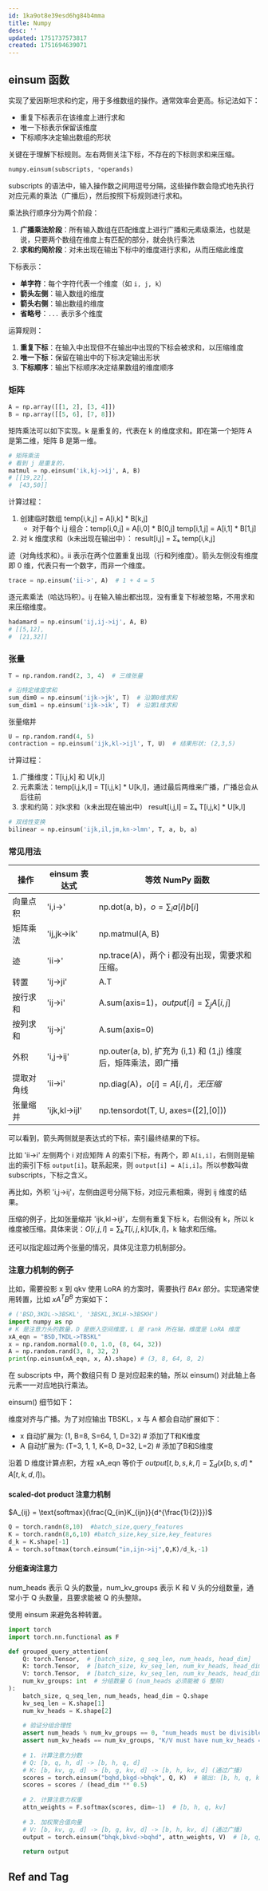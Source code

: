 ```yaml
---
id: 1ka9ot8e39esd6hg84b4mma
title: Numpy
desc: ''
updated: 1751737573817
created: 1751694639071
---
```


## einsum 函数

实现了爱因斯坦求和约定，用于多维数组的操作。通常效率会更高。标记法如下：
- 重复下标表示在该维度上进行求和
- 唯一下标表示保留该维度
- 下标顺序决定输出数组的形状

关键在于理解下标规则。左右两侧关注下标，不存在的下标则求和来压缩。

```py
numpy.einsum(subscripts, *operands)
```

subscripts 的语法中，输入操作数之间用逗号分隔，这些操作数会隐式地先执行对应元素的乘法（广播后），然后按照下标规则进行求和。

乘法执行顺序分为两个阶段：
1.  **广播乘法阶段**：所有输入数组在匹配维度上进行广播和元素级乘法，也就是说，只要两个数组在维度上有匹配的部分，就会执行乘法
2.  **求和约简阶段**：对未出现在输出下标中的维度进行求和，从而压缩此维度

下标表示：
-   **单字符**：每个字符代表一个维度（如 `i, j, k`）
-   **箭头左侧**：输入数组的维度
-   **箭头右侧**：输出数组的维度
-   **省略号**：`...` 表示多个维度

运算规则：
1.  **重复下标**：在输入中出现但不在输出中出现的下标会被求和，以压缩维度
2.  **唯一下标**：保留在输出中的下标决定输出形状
3.  **下标顺序**：输出下标顺序决定结果数组的维度顺序

### 矩阵

```py
A = np.array([[1, 2], [3, 4]])
B = np.array([[5, 6], [7, 8]])
```

矩阵乘法可以如下实现。k 是重复的，代表在 k 的维度求和。即在第一个矩阵 A 是第二维，矩阵 B 是第一维。

```py
# 矩阵乘法
# 看到 j 是重复的，
matmul = np.einsum('ik,kj->ij', A, B)
# [[19,22],
#  [43,50]]
```

计算过程：
1. 创建临时数组 temp[i,k,j] = A[i,k] * B[k,j]
   - 对于每个 i,j 组合：temp[i,0,j] = A[i,0] * B[0,j]
                temp[i,1,j] = A[i,1] * B[1,j]
2. 对 k 维度求和（k未出现在输出中）：
   result[i,j] = Σₖ temp[i,k,j]

迹（对角线求和）。ii 表示在两个位置重复出现（行和列维度）。箭头左侧没有维度即 0 维，代表只有一个数字，而非一个维度。

```py
trace = np.einsum('ii->', A)  # 1 + 4 = 5
```

逐元素乘法（哈达玛积）。ij 在输入输出都出现，没有重复下标被忽略，不用求和来压缩维度。

```py
hadamard = np.einsum('ij,ij->ij', A, B)
# [[5,12],
#  [21,32]]
```

### 张量

```py
T = np.random.rand(2, 3, 4)  # 三维张量

# 沿特定维度求和
sum_dim0 = np.einsum('ijk->jk', T)  # 沿第0维求和
sum_dim1 = np.einsum('ijk->ik', T)  # 沿第1维求和
```

张量缩并

```py
U = np.random.rand(4, 5)
contraction = np.einsum('ijk,kl->ijl', T, U)  # 结果形状: (2,3,5)
```

计算过程：
1. 广播维度：T[i,j,k] 和 U[k,l]
2. 元素乘法：temp[i,j,k,l] = T[i,j,k] * U[k,l]，通过最后两维来广播，广播总会从后往前
3. 求和约简：对k求和（k未出现在输出中）
   result[i,j,l] = Σₖ T[i,j,k] * U[k,l]

```py
# 双线性变换
bilinear = np.einsum('ijk,il,jm,kn->lmn', T, a, b, a)
```

### 常见用法

| 操作       | einsum 表达式 | 等效 NumPy 函数                                                |
| ---------- | ------------- | -------------------------------------------------------------- |
| 向量点积   | 'i,i->'       | np.dot(a, b)，$o=\sum_i a[i] b[i]$                             |
| 矩阵乘法   | 'ij,jk->ik'   | np.matmul(A, B)                                                |
| 迹         | 'ii->'        | np.trace(A)，两个 i 都没有出现，需要求和压缩。                 |
| 转置       | 'ij->ji'      | A.T                                                            |
| 按行求和   | 'ij->i'       | A.sum(axis=1)，$output[i]=\sum_j A[i,j]$                       |
| 按列求和   | 'ij->j'       | A.sum(axis=0)                                                  |
| 外积       | 'i,j->ij'     | np.outer(a, b), 扩充为 (i,1) 和 (1,j) 维度后，矩阵乘法，即广播 |
| 提取对角线 | 'ii->i'       | np.diag(A)，$o[i]=A[i,i]，无压缩$                              |
| 张量缩并   | 'ijk,kl->ijl' | np.tensordot(T, U, axes=([2],[0]))                             |

可以看到，箭头两侧就是表达式的下标，索引最终结果的下标。

比如 'ii->i' 左侧两个 i 对应矩阵 A 的索引下标，有两个，即 `A[i,i]`，右侧则是输出的索引下标 `output[i]`。联系起来，则 `output[i] = A[i,i]`。所以参数叫做 subscripts，下标之含义。

再比如，外积 'i,j->ij'，左侧由逗号分隔下标，对应元素相乘，得到 ij 维度的结果。

压缩的例子，比如张量缩并 'ijk,kl->ijl'，左侧有重复下标 k，右侧没有 k，所以 k 维度被压缩。具体来说：$O[i,j,l] = \sum_k T[i,j,k] U[k,l]$，k 轴求和压缩。

还可以指定超过两个张量的情况，具体见注意力机制部分。

### 注意力机制的例子

比如，需要投影 x 到 qkv 使用 LoRA 的方案时，需要执行 $B A x$ 部分。实现通常使用转置，比如 $x A^T B^B$ 方案如下：

```py
# ('BSD,3KDL->3BSKL', '3BSKL,3KLH->3BSKH')
import numpy as np
# K 是注意力头的数量，D 是嵌入空间维度，L 是 rank 所在轴，维度是 LoRA 维度
xA_eqn = "BSD,TKDL->TBSKL"
x = np.random.normal(0.0, 1.0, (8, 64, 32))
A = np.random.rand(3, 8, 32, 2)
print(np.einsum(xA_eqn, x, A).shape) # (3, 8, 64, 8, 2)
```

在 subscripts 中，两个数组只有 D 是对应起来的轴，所以 einsum() 对此轴上各元素一一对应地执行乘法。

einsum() 细节如下：

维度对齐与广播。为了对应输出 TBSKL，x 与 A 都会自动扩展如下：
- x 自动扩展为: (1, B=8, S=64, 1, D=32)   # 添加了T和K维度
- A 自动扩展为: (T=3, 1, 1, K=8, D=32, L=2) # 添加了B和S维度

沿着 D 维度计算点积，方程 xA_eqn 等价于 $output[t, b, s, k, l] = \sum_d ( x[b, s, d] * A[t, k, d, l] )$。

#### scaled-dot product 注意力机制

$A_{ij} = \text{softmax}(\frac{Q_{in}K_{ijn}}{d^{\frac{1}{2}}})$

```py
Q = torch.randn(8,10)  #batch_size,query_features
K = torch.randn(8,6,10) #batch_size,key_size,key_features
d_k = K.shape[-1]
A = torch.softmax(torch.einsum("in,ijn->ij",Q,K)/d_k,-1)
```

#### 分组查询注意力

num_heads 表示 Q 头的数量，num_kv_groups 表示 K 和 V 头的分组数量，通常小于 Q 头数量，且要求能被 Q 的头整除。

使用 einsum 来避免各种转置。

```py
import torch
import torch.nn.functional as F

def grouped_query_attention(
    Q: torch.Tensor,  # [batch_size, q_seq_len, num_heads, head_dim]
    K: torch.Tensor,  # [batch_size, kv_seq_len, num_kv_heads, head_dim]
    V: torch.Tensor,  # [batch_size, kv_seq_len, num_kv_heads, head_dim]
    num_kv_groups: int  # 分组数量 G (num_heads 必须能被 G 整除)
):
    batch_size, q_seq_len, num_heads, head_dim = Q.shape
    kv_seq_len = K.shape[1]
    num_kv_heads = K.shape[2]
    
    # 验证分组合理性
    assert num_heads % num_kv_groups == 0, "num_heads must be divisible by num_kv_groups"
    assert num_kv_heads == num_kv_groups, "K/V must have num_kv_heads = num_kv_groups"
    
    # 1. 计算注意力分数
    # Q: [b, q, h, d] -> [b, h, q, d]
    # K: [b, kv, g, d] -> [b, g, kv, d] -> [b, h, kv, d] (通过广播)
    scores = torch.einsum("bqhd,bkgd->bhqk", Q, K)  # 输出: [b, h, q, kv]
    scores = scores / (head_dim ** 0.5)
    
    # 2. 计算注意力权重
    attn_weights = F.softmax(scores, dim=-1)  # [b, h, q, kv]
    
    # 3. 加权聚合值向量
    # V: [b, kv, g, d] -> [b, g, kv, d] -> [b, h, kv, d] (通过广播)
    output = torch.einsum("bhqk,bkvd->bqhd", attn_weights, V)  # [b, q, h, d]
    
    return output
```

## Ref and Tag